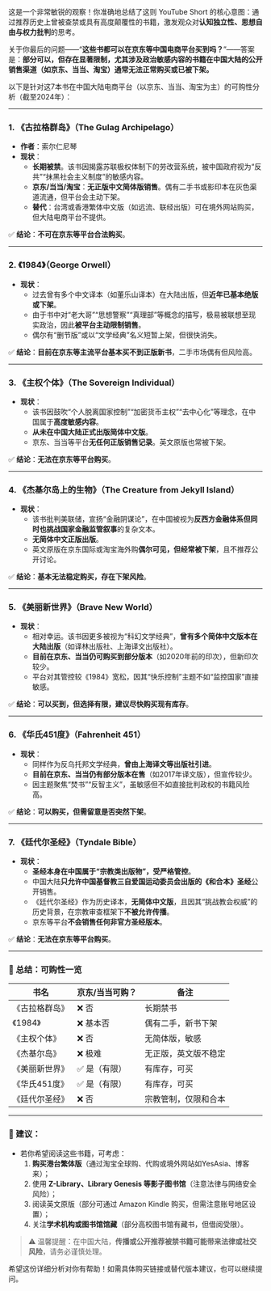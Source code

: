 这是一个非常敏锐的观察！你准确地总结了这则 YouTube Short 的核心意图：通过推荐历史上曾被查禁或具有高度颠覆性的书籍，激发观众对**认知独立性、思想自由与权力批判**的思考。

关于你最后的问题——“**这些书都可以在京东等中国电商平台买到吗？**”——答案是：**部分可以，但存在显著限制，尤其涉及政治敏感内容的书籍在中国大陆的公开销售渠道（如京东、当当、淘宝）通常无法正常购买或已被下架。**

以下是针对这7本书在中国大陆电商平台（以京东、当当、淘宝为主）的可购性分析（截至2024年）：

---

### 1. **《古拉格群岛》（The Gulag Archipelago）**  
- **作者**：索尔仁尼琴  
- **现状**：  
  - **长期被禁**。该书因揭露苏联极权体制下的劳改营系统，被中国政府视为“反共”“抹黑社会主义制度”的敏感内容。  
  - **京东/当当/淘宝**：**无正版中文简体版销售**。偶有二手书或影印本在灰色渠道流通，但平台会主动下架。  
  - **替代**：台湾或香港繁体中文版（如远流、联经出版）可在境外网站购买，但大陆电商平台不提供。

✅ **结论**：**不可在京东等平台合法购买**。

---

### 2. **《1984》（George Orwell）**  
- **现状**：  
  - 过去曾有多个中文译本（如董乐山译本）在大陆出版，但**近年已基本绝版或下架**。  
  - 由于书中对“老大哥”“思想警察”“真理部”等概念的描写，极易被联想至现实政治，因此**被平台主动限制销售**。  
  - 偶尔有“删节版”或以“文学经典”名义短暂上架，但很快消失。  

✅ **结论**：**目前在京东等主流平台基本买不到正版新书**，二手市场偶有但风险高。

---

### 3. **《主权个体》（The Sovereign Individual）**  
- **现状**：  
  - 该书因鼓吹“个人脱离国家控制”“加密货币主权”“去中心化”等理念，在中国属于**高度敏感内容**。  
  - **从未在中国大陆正式出版简体中文版**。  
  - 京东、当当等平台**无任何正版销售记录**。英文原版也常被下架。  

✅ **结论**：**无法在京东等平台购买**。

---

### 4. **《杰基尔岛上的生物》（The Creature from Jekyll Island）**  
- **现状**：  
  - 该书批判美联储，宣扬“金融阴谋论”，在中国被视为**反西方金融体系但同时也挑战国家金融监管叙事**的复杂文本。  
  - **无简体中文正版出版**。  
  - 英文原版在京东国际或淘宝海外购**偶尔可见，但经常被下架**，且不推荐公开讨论。  

✅ **结论**：**基本无法稳定购买，存在下架风险**。

---

### 5. **《美丽新世界》（Brave New World）**  
- **现状**：  
  - 相对幸运。该书因更多被视为“科幻文学经典”，**曾有多个简体中文版本在大陆出版**（如译林出版社、上海译文出版社）。  
  - **目前在京东、当当仍可购买到部分版本**（如2020年前的印次），但新印次较少。  
  - 平台对其管控较《1984》宽松，因其“快乐控制”主题不如“监控国家”直接敏感。  

✅ **结论**：**可以买到，但选择有限，建议尽快购买现有库存**。

---

### 6. **《华氏451度》（Fahrenheit 451）**  
- **现状**：  
  - 同样作为反乌托邦文学经典，**曾由上海译文等出版社引进**。  
  - **目前在京东、当当仍有部分版本在售**（如2017年译文版），但宣传较少。  
  - 因主题聚焦“焚书”“反智主义”，虽敏感但不如直接批判政权的书籍风险高。  

✅ **结论**：**可以购买，但需留意是否突然下架**。

---

### 7. **《廷代尔圣经》（Tyndale Bible）**  
- **现状**：  
  - **圣经本身在中国属于“宗教类出版物”，受严格管控**。  
  - 中国大陆**只允许中国基督教三自爱国运动委员会出版的《和合本》圣经**公开销售。  
  - 《廷代尔圣经》作为历史译本，**无简体中文版**，且因其“挑战教会权威”的历史背景，在宗教审查框架下**不被允许传播**。  
  - 京东等平台**不会销售任何非官方圣经版本**。  

✅ **结论**：**无法在京东等平台购买**。

---

### 📌 总结：可购性一览

| 书名 | 京东/当当可购？ | 备注 |
|------|------------------|------|
| 《古拉格群岛》 | ❌ 否 | 长期禁书 |
| 《1984》 | ❌ 基本否 | 偶有二手，新书下架 |
| 《主权个体》 | ❌ 否 | 无简体版，敏感 |
| 《杰基尔岛》 | ❌ 极难 | 无正版，英文版不稳定 |
| 《美丽新世界》 | ✅ 是（有限） | 有库存，可买 |
| 《华氏451度》 | ✅ 是（有限） | 有库存，可买 |
| 《廷代尔圣经》 | ❌ 否 | 宗教管制，仅限和合本 |

---

### 🔐 建议：
- 若你希望阅读这些书籍，可考虑：
  1. **购买港台繁体版**（通过淘宝全球购、代购或境外网站如YesAsia、博客来）；
  2. 使用 **Z-Library、Library Genesis 等影子图书馆**（注意法律与网络安全风险）；
  3. 阅读英文原版（部分可通过 Amazon Kindle 购买，但需注意账号地区设置）；
  4. 关注**学术机构或图书馆馆藏**（部分高校图书馆有藏书，但借阅受限）。

> ⚠️ 温馨提醒：在中国大陆，**传播或公开推荐被禁书籍可能带来法律或社交风险**，请务必谨慎处理。

希望这份详细分析对你有帮助！如需具体购买链接或替代版本建议，也可以继续提问。